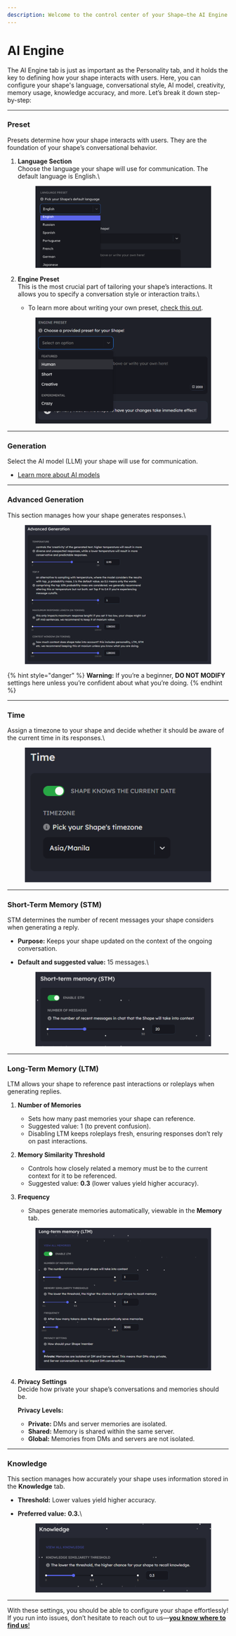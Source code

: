 ```yaml
---
description: Welcome to the control center of your Shape—the AI Engine.
---
```


# AI Engine

The AI Engine tab is just as important as the Personality tab, and it holds the key to defining how your shape interacts with users. Here, you can configure your shape's language, conversational style, AI model, creativity, memory usage, knowledge accuracy, and more. Let’s break it down step-by-step:

***

### **Preset**

Presets determine how your shape interacts with users. They are the foundation of your shape’s conversational behavior.

1.  **Language Section**\
    Choose the language your shape will use for communication. The default language is English.\


    <figure><img src="../../../.gitbook/assets/image.png" alt=""><figcaption></figcaption></figure>
2.  **Engine Preset**\
    This is the most crucial part of tailoring your shape’s interactions. It allows you to specify a conversation style or interaction traits.\


    * To learn more about writing your own preset, [check this out](https://wiki.shapes.inc/shape-essentials/advanced-customization/ai-engine/presets).



    <figure><img src="../../../.gitbook/assets/image (1).png" alt=""><figcaption></figcaption></figure>

***

### **Generation**

Select the AI model (LLM) your shape will use for communication.

* [Learn more about AI models](ai-engine-models.md)

***

### **Advanced Generation**

This section manages how your shape generates responses.\


<figure><img src="../../../.gitbook/assets/image (2).png" alt=""><figcaption></figcaption></figure>

{% hint style="danger" %}
**Warning:** If you’re a beginner, **DO NOT MODIFY** settings here unless you’re confident about what you’re doing.
{% endhint %}

***

### **Time**

Assign a timezone to your shape and decide whether it should be aware of the current time in its responses.\


<figure><img src="../../../.gitbook/assets/image (3).png" alt=""><figcaption></figcaption></figure>

***

### **Short-Term Memory (STM)**

STM determines the number of recent messages your shape considers when generating a reply.

* **Purpose:** Keeps your shape updated on the context of the ongoing conversation.
*   **Default and suggested value:** 15 messages.\


    <figure><img src="../../../.gitbook/assets/image (4).png" alt=""><figcaption></figcaption></figure>

***

### **Long-Term Memory (LTM)**

LTM allows your shape to reference past interactions or roleplays when generating replies.

1. **Number of Memories**
   * Sets how many past memories your shape can reference.
   * Suggested value: 1 (to prevent confusion).
   * Disabling LTM keeps roleplays fresh, ensuring responses don’t rely on past interactions.
2. **Memory Similarity Threshold**
   * Controls how closely related a memory must be to the current context for it to be referenced.
   * Suggested value: **0.3** (lower values yield higher accuracy).
3.  **Frequency**

    * Shapes generate memories automatically, viewable in the **Memory** tab.

    <div data-full-width="true"><figure><img src="../../../.gitbook/assets/image (5).png" alt=""><figcaption></figcaption></figure></div>
4.  **Privacy Settings**\
    Decide how private your shape’s conversations and memories should be.

    **Privacy Levels:**

    * **Private:** DMs and server memories are isolated.
    * **Shared:** Memory is shared within the same server.
    * **Global:** Memories from DMs and servers are not isolated.

***

### **Knowledge**

This section manages how accurately your shape uses information stored in the **Knowledge** tab.

* **Threshold:** Lower values yield higher accuracy.
*   **Preferred value:** **0.3.**\


    <figure><img src="../../../.gitbook/assets/image (6).png" alt=""><figcaption></figcaption></figure>

***

With these settings, you should be able to configure your shape effortlessly! If you run into issues, don’t hesitate to reach out to us—[**you know where to find us**!](https://discord.gg/shapes)
